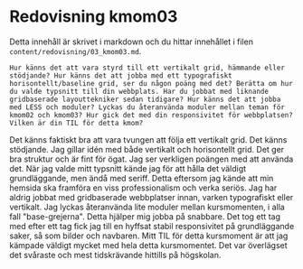 ---
---
Redovisning kmom03
=========================

Detta innehåll är skrivet i markdown och du hittar innehållet i filen `content/redovisning/03_kmom03.md`.


`Hur känns det att vara styrd till ett vertikalt grid, hämmande eller stödjande?
Hur känns det att jobba med ett typografiskt horisontellt/baseline grid, ser du någon poäng med det?
Berätta om hur du valde typsnitt till din webbplats.
Har du jobbat med liknande gridbaserade layouttekniker sedan tidigare?
Hur känns det att jobba med LESS och moduler? Lyckas du återanvända moduler mellan teman för kmom02 och kmom03?
Hur gick det med din responsivitet för webbplatsen?
Vilken är din TIL för detta kmom?`

Det känns faktiskt bra att vara tvungen att följa ett vertikalt grid. Det känns stödjande.
Jag gillar idén med både vertikalt och horisontellt grid. Det ger bra struktur och är fint för ögat.
Jag ser verkligen poängen med att använda det. När jag valde mitt typsnitt kände jag för att hålla det
väldigt grundläggande, men ändå med seriff. Detta eftersom jag kände att min hemsida ska framföra en
viss professionalism och verka seriös. Jag har aldrig jobbat med gridbaserade webbplatser innan, varken
typografiskt eller vertikalt. Jag lyckas återanvända lite moduler mellan kursmomenten, i alla fall
"base-grejerna". Detta hjälper mig jobba på snabbare. Det tog ett tag med efter ett tag fick jag till
en hyffsat stabil responsivitet på grundläggande saker, så som bilder och navbaren. Mitt TIL för detta
kursmoment är att jag kämpade väldigt mycket med hela detta kursmomentet. Det var överlägset det svåraste
och mest tidskrävande hittills på högskolan.
